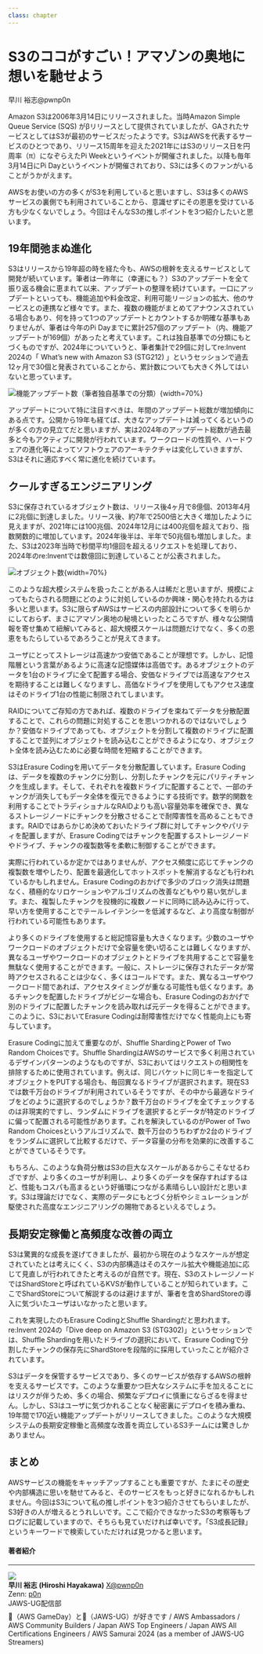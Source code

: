 ```yaml
---
class: chapter
---
```


# S3のココがすごい！アマゾンの奥地に想いを馳せよう

<div class="flush-right">
早川 裕志@pwnp0n
</div>


Amazon S3は2006年3月14日にリリースされました。当時Amazon Simple Queue Service (SQS) がβリリースとして提供されていましたが、GAされたサービスとしてはS3が最初のサービスだったようです。S3はAWSを代表するサービスのひとつであり、リリース15周年を迎えた2021年にはS3のリリース日を円周率（π）になぞらえたPi Weekというイベントが開催されました。以降も毎年3月14日にPi Dayというイベントが開催されており、S3には多くのファンがいることがうかがえます。

AWSをお使いの方の多くがS3を利用していると思いますし、S3は多くのAWSサービスの裏側でも利用されていることから、意識せずにその恩恵を受けている方も少なくないでしょう。今回はそんなS3の推しポイントを3つ紹介したいと思います。

## 19年間弛まぬ進化

S3はリリースから19年超の時を経た今も、AWSの根幹を支えるサービスとして開発が続いています。筆者は一昨年に（幸運にも？）S3のアップデートを全て振り返る機会に恵まれて以来、アップデートの整理を続けています。一口にアップデートといっても、機能追加や料金改定、利用可能リージョンの拡大、他のサービスとの連携など様々です。また、複数の機能がまとめてアナウンスされている場合もあり、何を持って1つのアップデートとカウントするか明確な基準もありませんが、筆者は今年のPi Dayまでに累計257個のアップデート（内、機能アップデートが169個）があったと考えています。これは独自基準での分類にもとづくものですが、2024年についていうと、筆者集計で29個に対してre:Invent 2024の「 What’s new with Amazon S3 (STG212) 」というセッションで過去12ヶ月で30個と発表されていることから、累計数についても大きく外してはいないと思っています。

![機能アップデート数（筆者独自基準での分類）](images/chap-p0n-S3/updates.png){width=70%}

アップデートについて特に注目すべきは、年間のアップデート総数が増加傾向にある点です。公開から19年も経てば、大きなアップデートは減ってくるというのが多くの方の見立てだと思いますが、実は2024年のアップデート総数が過去最多と今もアクティブに開発が行われています。ワークロードの性質や、ハードウェアの進化等によってソフトウェアのアーキテクチャは変化していきますが、S3はそれに適応すべく常に進化を続けています。

## クールすぎるエンジニアリング

S3に保存されているオブジェクト数は、リリース後4ヶ月で8億個、2013年4月に2兆個に到達しました。リリース後、約7年で2500倍と大きく増加したように見えますが、2021年には100兆個、2024年12月には400兆個を超えており、指数関数的に増加しています。2024年後半は、半年で50兆個も増加しました。また、S3は2023年当時で秒間平均1億回を超えるリクエストを処理しており、2024年のre:Inventでは数億回に到達していることが公表されました。

![オブジェクト数](images/chap-p0n-S3/objects.png){width=70%}

このような超大模システムを扱ったことがある人は稀だと思いますが、規模によってもたらされる問題にどのように対処しているのか興味・関心を持たれる方は多いと思います。S3に限らずAWSはサービスの内部設計について多くを明らかにしておらず、まさにアマゾン奥地の秘境といったところですが、様々な公開情報を寄せ集めて紐解いてみると、超大規模スケールは問題だけでなく、多くの恩恵をもたらしているであろうことが見えてきます。

ユーザにとってストレージは高速かつ安価であることが理想です。しかし、記憶階層という言葉があるように高速な記憶媒体は高価です。あるオブジェクトのデータを1台のドライブに全て配置する場合、安価なドライブでは高速なアクセスを期待することは難しくなりますし、高価なドライブを使用してもアクセス速度はそのドライブ1台の性能に制限されてしまいます。

RAIDについてご存知の方であれば、複数のドライブを束ねてデータを分散配置することで、これらの問題に対処することを思いつかれるのではないでしょうか？安価なドライブであっても、オブジェクトを分割して複数のドライブに配置することで並列にオブジェクトを読み込むことができるようになり、オブジェクト全体を読み込むために必要な時間を短縮することができます。

S3はErasure Codingを用いてデータを分散配置しています。Erasure Codingは、データを複数のチャンクに分割し、分割したチャンクを元にパリティチャンクを生成します。そして、それぞれを複数ドライブに配置することで、一部のチャンクが消失してもデータ全体を復元できるようにする技術です。数学的関数を利用することでトラディショナルなRAIDよりも高い容量効率を確保でき、異なるストレージノードにチャンクを分散させることで耐障害性を高めることもできます。RAIDではあらかじめ決めておいたドライブ群に対してチャンクやパリティを配置しますが、Erasure Codingではチャンクを配置するストレージノードやドライブ、チャンクの複製数等を柔軟に制御することができます。

実際に行われているか定かではありませんが、アクセス頻度に応じてチャンクの複製数を増やしたり、配置を最適化してホットスポットを解消するなども行われているかもしれません。Erasure Codingのおかげで多少のブロック消失は問題なく、積極的なリロケーションやアルゴリズムの改善などもやり易い気がします。また、複製したチャンクを投機的に複数ノードに同時に読み込みに行って、早い方を使用することでテールレイテンシーを低減するなど、より高度な制御が行われている可能性もあります。

より多くのドライブを使用すると総記憶容量も大きくなります。少数のユーザやワークロードのオブジェクトだけで全容量を使い切ることは難しくなりますが、異なるユーザやワークロードのオブジェクトとドライブを共用することで容量を無駄なく使用することができます。一般に、ストレージに保存されたデータが常時アクセスされることは少なく、多くはコールドです。また、異なるユーザやワークロード間であれば、アクセスタイミングが重なる可能性も低くなります。あるチャンクを配置したドライブがビジーな場合も、Erasure Codingのおかげで別のドライブに配置したチャンクを読み取れば元データを得ることができます。このように、S3においてErasure Codingは耐障害性だけでなく性能向上にも寄与しています。

Erasure Codingに加えて重要なのが、Shuffle ShardingとPower of Two Random Choicesです。Shuffle ShardingはAWSのサービスで多く利用されているデザインパターンのようなものですが、S3においてはリクエストの相関性を排除するために使用されています。例えば、同じバケットに同じキーを指定してオブジェクトをPUTする場合も、毎回異なるドライブが選択されます。現在S3では数千万台のドライブが利用されているそうですが、その中から最適なドライブをどのように選択するのでしょうか？数千万台のドライブを全てチェックするのは非現実的ですし、ランダムにドライブを選択するとデータが特定のドライブに偏って配置される可能性があります。これを解決しているのがPower of Two Random Choicesというアルゴリズムで、数千万台のうちわずか2台のドライブをランダムに選択して比較するだけで、データ容量の分布を効果的に改善することができているそうです。

もちろん、このような負荷分散はS3の巨大なスケールがあるからこそなせるわざですが、より多くのユーザが利用し、より多くのデータを保存すればするほど、性能もコスパも高まるという好循環につながる素晴らしい設計だと思います。S3は理論だけでなく、実際のデータにもとづく分析やシミュレーションが駆使された高度なエンジニアリングの賜物であるといえるでしょう。

## 長期安定稼働と高頻度な改善の両立

S3は驚異的な成長を遂げてきましたが、最初から現在のようなスケールが想定されていたとは考えにくく、S3の内部構造はそのスケール拡大や機能追加に応じて見直しが行われてきたと考えるのが自然です。現在、S3のストレージノードではShardStoreと呼ばれているKVSが動作していることが知られています。ここでShardStoreについて解説するのは避けますが、筆者を含めShardStoreの導入に気づいたユーザはいなかったと思います。

これを実現したのもErasure CodingとShuffle Shardingだと思われます。re:Invent 2024の「Dive deep on Amazon S3 (STG302)」というセッションでは、Shuffle Shardingを用いたドライブの選択において、Erasure Codingで分割したチャンクの保存先にShardStoreを段階的に採用していったことが紹介されています。

S3はデータを保管するサービスであり、多くのサービスが依存するAWSの根幹を支えるサービスです。このような重要かつ巨大なシステムに手を加えることにはリスクが伴うため、多くの場合、頻繁なデプロイに慎重にならざるを得ません。しかし、S3はユーザに気づかれることなく秘密裏にデプロイを積み重ね、19年間で170近い機能アップデートがリリースしてきました。このような大規模システムの長期安定稼働と高頻度な改善を両立しているS3チームには驚きしかありません。

## まとめ

AWSサービスの機能をキャッチアップすることも重要ですが、たまにその歴史や内部構造に思いを馳せてみると、そのサービスをもっと好きになれるかもしれません。今回はS3について私の推しポイントを3つ紹介させてもらいましたが、S3好きの人が増えるとうれしいです。ここで紹介できなかったS3の考察等もブログに記載していますので、そちらも見ていだければ幸いです。「S3成長記録」というキーワードで検索していただければ見つかると思います。

#### 著者紹介

---

<div class="author-profile">
    <img src="images/chap-p0n-S3/p0n.png">
    <div>
        <div>
            <b>早川 裕志 (Hiroshi Hayakawa)</b>
            <a href="https://x.com/pwnp0n">X@pwnp0n</a>
        </div>
        <div>
            Zenn: <a href="https://zenn.dev/p0n">p0n</a><br/>
            JAWS-UG配信部
        </div>
    </div>
</div>
<p style="margin-top: 0.5em; margin-bottom: 2em;">
🦄（AWS GameDay）と🦈（JAWS-UG）が好きです / AWS Ambassadors / AWS Community Builders / Japan AWS Top Engineers / Japan AWS All Certifications Engineers / AWS Samurai 2024 (as a member of JAWS-UG Streamers)
</p>
